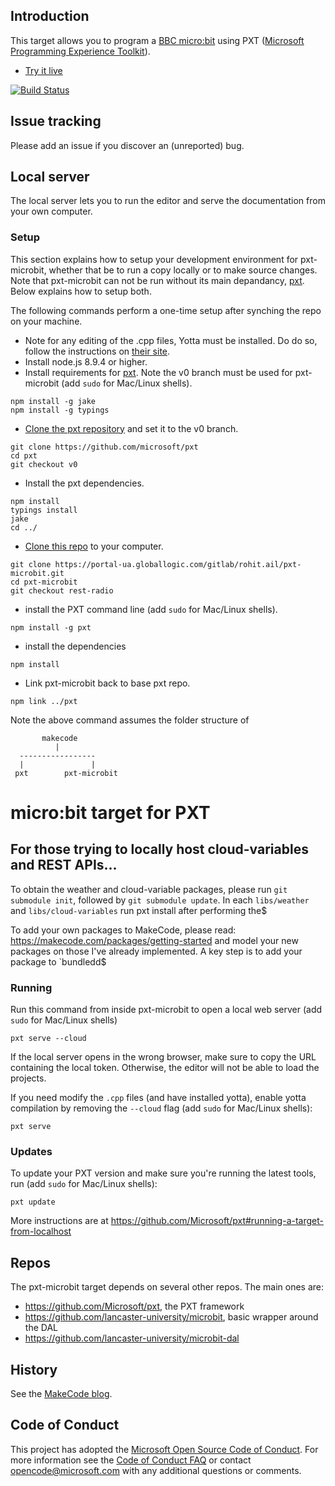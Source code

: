 
## Introduction

This target allows you to program a [BBC micro:bit](https://microbit.org/) using
PXT ([Microsoft Programming Experience Toolkit](https://github.com/Microsoft/pxt)).

* [Try it live](https://makecode.microbit.org)

[![Build Status](https://travis-ci.org/Microsoft/pxt-microbit.svg?branch=master)](https://travis-ci.org/Microsoft/pxt-microbit)

## Issue tracking

Please add an issue if you discover an (unreported) bug.

## Local server

The local server lets you to run the editor and serve the documentation from your own computer.

### Setup
This section explains how to setup your development environment for pxt-microbit, whether that be to run a copy locally or to make source changes.
Note that pxt-microbit can not be run without its main depandancy, [pxt](https://github.com/Microsoft/pxt). Below explains how to setup both.

The following commands perform a one-time setup after synching the repo on your machine.
* Note for any editing of the .cpp files, Yotta must be installed. Do do so, follow the instructions on [their site](http://docs.yottabuild.org/).
* Install node.js 8.9.4 or higher.
* Install requirements for [pxt](https://github.com/Microsoft/pxt). Note the v0 branch must be used for pxt-microbit (add ``sudo`` for Mac/Linux shells).
```
npm install -g jake
npm install -g typings
```

* [Clone the pxt repository](https://help.github.com/articles/cloning-a-repository/) and set it to the v0 branch.
```
git clone https://github.com/microsoft/pxt
cd pxt
git checkout v0
```

* Install the pxt dependencies.
```
npm install
typings install
jake
cd ../
```

* [Clone this repo](https://help.github.com/articles/cloning-a-repository/) to your computer.
```
git clone https://portal-ua.globallogic.com/gitlab/rohit.ail/pxt-microbit.git
cd pxt-microbit
git checkout rest-radio
```
* install the PXT command line (add ``sudo`` for Mac/Linux shells).
```
npm install -g pxt
```
* install the dependencies
```
npm install

```

* Link pxt-microbit back to base pxt repo.
```
npm link ../pxt
```
Note the above command assumes the folder structure of
```
       makecode
          |
  -----------------
  |               |
 pxt        pxt-microbit
 ```

# micro:bit target for PXT

## For those trying to locally host cloud-variables and REST APIs...

To obtain the weather and cloud-variable packages, please run `git submodule init`, followed by `git submodule update`. In each `libs/weather` and `libs/cloud-variables` run pxt install after performing the$

To add your own packages to MakeCode, please read: https://makecode.com/packages/getting-started and model your new packages on those I've already implemented. A key step is to add your package to `bundledd$


### Running

Run this command from inside pxt-microbit to open a local web server (add ``sudo`` for Mac/Linux shells)
```
pxt serve --cloud
```
If the local server opens in the wrong browser, make sure to copy the URL containing the local token.
Otherwise, the editor will not be able to load the projects.

If you need modify the `.cpp` files (and have installed yotta), enable yotta compilation by removing the ```--cloud``` flag (add ``sudo`` for Mac/Linux shells):
```
pxt serve
```

### Updates

To update your PXT version and make sure you're running the latest tools, run (add ``sudo`` for Mac/Linux shells):
```
pxt update
```

More instructions are at https://github.com/Microsoft/pxt#running-a-target-from-localhost

## Repos

The pxt-microbit target depends on several other repos. The main ones are:
- https://github.com/Microsoft/pxt, the PXT framework
- https://github.com/lancaster-university/microbit, basic wrapper around the DAL
- https://github.com/lancaster-university/microbit-dal

## History

See the [MakeCode blog](https://makecode.com/blog).

## Code of Conduct

This project has adopted the [Microsoft Open Source Code of Conduct](https://opensource.microsoft.com/codeofconduct/). For more information see the [Code of Conduct FAQ](https://opensource.microsoft.com/codeofconduct/faq/) or contact [opencode@microsoft.com](mailto:opencode@microsoft.com) with any additional questions or comments.
